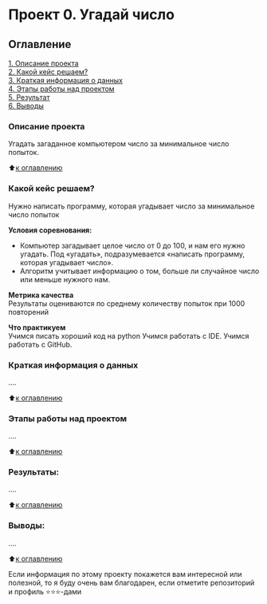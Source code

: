 # Проект 0. Угадай число

## Оглавление  
[1. Описание проекта](https://github.com/NikiforovaO/data_science/tree/main/project_homework/README.md#Описание-проекта)  
[2. Какой кейс решаем?](https://github.com/NikiforovaO/data_science/tree/main/project_homework/README.md#Какой-кейс-решаем)  
[3. Краткая информация о данных](https://github.com/NikiforovaO/data_science/tree/main/project_homework/README.md#Краткая-информация-о-данных)  
[4. Этапы работы над проектом](https://github.com/NikiforovaO/data_science/tree/main/project_homework/README.md#Этапы-работы-над-проектом)  
[5. Результат](https://github.com/NikiforovaO/data_science/tree/main/project_homework/README.md#Результат)    
[6. Выводы](https://github.com/NikiforovaO/data_science/tree/main/project_homework/README.md#Выводы) 

### Описание проекта    
Угадать загаданное компьютером число за минимальное число попыток.

:arrow_up:[к оглавлению](_)


### Какой кейс решаем?    
Нужно написать программу, которая угадывает число за минимальное число попыток

**Условия соревнования:**  
- Компьютер загадывает целое число от 0 до 100, и нам его нужно угадать. Под «угадать», подразумевается «написать программу, которая угадывает число».
- Алгоритм учитывает информацию о том, больше ли случайное число или меньше нужного нам.

**Метрика качества**     
Результаты оцениваются по среднему количеству попыток при 1000 повторений

**Что практикуем**     
Учимся писать хороший код на python
Учимся работать с IDE.
Учимся работать с GitHub.


### Краткая информация о данных
....
  
:arrow_up:[к оглавлению](.README.md#Оглавление)


### Этапы работы над проектом  
....

:arrow_up:[к оглавлению](.README.md#Оглавление)


### Результаты:  
....

:arrow_up:[к оглавлению](.README.md#Оглавление)


### Выводы:  
....

:arrow_up:[к оглавлению](.README.md#Оглавление)


Если информация по этому проекту покажется вам интересной или полезной, то я буду очень вам благодарен, если отметите репозиторий и профиль ⭐️⭐️⭐️-дами
